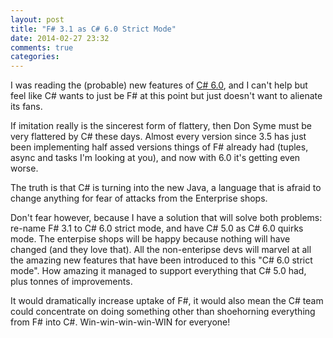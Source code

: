```yaml
---
layout: post
title: "F# 3.1 as C# 6.0 Strict Mode"
date: 2014-02-27 23:32
comments: true
categories: 
---
```

I was reading the (probable) new features of [C# 6.0](http://damieng.com/blog/2013/12/09/probable-c-6-0-features-illustrated), and I can't help but feel like C# wants to just be F# at this point but just doesn't want to alienate its fans.

If imitation really is the sincerest form of flattery, then Don Syme must be very flattered by C# these days. Almost every version since 3.5 has just been implementing half assed versions things of F# already had (tuples, async and tasks I'm looking at you), and now with 6.0 it's getting even worse.

The truth is that C# is turning into the new Java, a language that is afraid to change anything for fear of attacks from the Enterprise shops.

Don't fear however, because I have a solution that will solve both problems: re-name F# 3.1 to C# 6.0 strict mode, and have C# 5.0 as C# 6.0 quirks mode. The enterpise shops will be happy because nothing will have changed (and they love that). All the non-enteripse devs will marvel at all the amazing new features that have been introduced to this "C# 6.0 strict mode". How amazing it managed to support everything that C# 5.0 had, plus tonnes of improvements.

It would dramatically increase uptake of F#, it would also mean the C# team could concentrate on doing something other than shoehorning everything from F# into C#. Win-win-win-win-WIN for everyone!